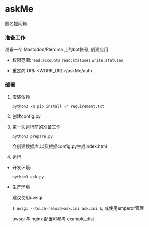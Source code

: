 # askMe
匿名提问箱

### 准备工作

准备一个 Mastodon/Pleroma 上的bot帐号, 创建应用

+ 权限范围:`read:accounts` `read:statuses` `write:statuses`

+ 重定向 URI: \<WORK\_URL\>/askMe/auth

### 部署

1. 安装依赖

   `python3 -m pip install -r requirement.txt`

2. 创建config.py

3. 第一次运行前的准备工作

   `python3 prepare.py`

   会创建数据库,以及根据config.py生成index.html

4. 运行

+ 开发环境: 
   
   `python3 ask.py`

+ 生产环境

  建议使用uwsgi
    
  `$ uwsgi --touch-reload=ask.ini ask.ini &`, 或使用emperor管理

  uwsgi 与 nginx 配置可参考 example\_dist 
